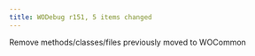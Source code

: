 ```yaml
---
title: WODebug r151, 5 items changed
---
```


Remove methods/classes/files previously moved to WOCommon
